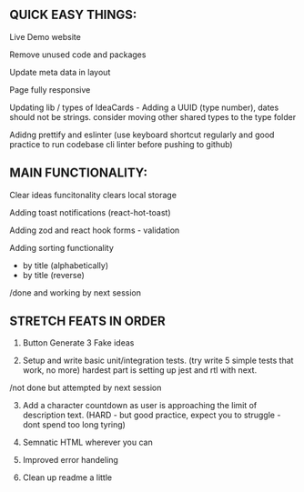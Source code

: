 QUICK EASY THINGS:
----------------------------------------------------------

Live Demo website

Remove unused code and packages

Update meta data in layout

Page fully responsive

Updating lib / types of IdeaCards - Adding a UUID (type number), dates should not be strings. 
consider moving other shared types to the type folder

Adidng prettify and eslinter (use keyboard shortcut regularly and good practice to run codebase cli linter before pushing to github)



MAIN FUNCTIONALITY:
----------------------------------------------------------

Clear ideas funcitonality clears local storage

Adding toast notifications (react-hot-toast)

Adding zod and react hook forms - validation 

Adding sorting functionality 
- by title (alphabetically)
- by title (reverse)



/done and working by next session



STRETCH FEATS IN ORDER 
----------------------------------------------------------
1.  Button Generate 3 Fake ideas

2.  Setup and write basic unit/integration tests. 
(try write 5 simple tests that work, no more) hardest part is setting up jest and rtl with next. 


/not done but attempted by next session 


3.  Add a character countdown as user is approaching the limit of description text. 
(HARD - but good practice, expect you to struggle - dont spend too long tyring)

4.  Semnatic HTML wherever you can

5.  Improved error handeling

6.  Clean up readme a little 